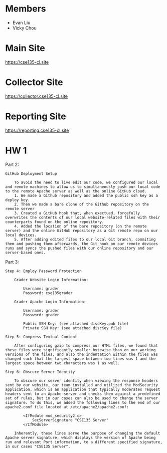 # Members
* Evan Liu
* Vicky Chou

# Main Site
https://cse135-cl.site

# Collector Site
https://collector.cse135-cl.site

# Reporting Site
https://reporting.cse135-cl.site

# HW 1

Part 2:

    GitHub Deployment Setup

        To avoid the need to live edit our code, we configured our local and remote machines to allow us to simultaneously push our local code to the remote Apache server as well as the online GitHub cloud.
        1. We made a Github repository and added the public ssh key as a deploy key.
        2. Then we made a bare clone of the Github repository on the remote server
        3. Created a GitHub hook that, when exectued, forcefully overwrites the contents of our local website-related files with their counterparts found on the online repository.
        4. Added the location of the bare repository (on the remote server) and the online GitHub repository as a Git remote repo on our local devices. 
        5. After adding edited files to our local Git branch, commiting them and pushing them afterwards, the Git hook on our remote devices runs and syncs the pushed files with our online repository and our server-based ones.

Part 3:

    Step 4: Employ Password Protection

        Grader Website Login Information:

            Username: grader
            Password: cse135grader

        Grader Apache Login Information:

            Username: grader
            Password: grader

            Public SSH Key: (see attached discKey.pub file)
            Private SSH Key: (see attached discKey file)
    
    Step 5: Compress Textual Content

        After configuring gzip to compress our HTML files, we found that these files were significantly smaller bytewise than on our working versions of the files, and also the indentation within the files was changed such that the largest space between two lines was 1 and the largest space between two characters was 1 as well.

    Step 6: Obscure Server Identity

        To obscure our server identity when viewing the response headers sent by our website, our team installed and utilized the ModSecurity application, which is an application that typically moderates request headers sent to an Apache server and checks them against a predefined set of rules, but in our cases can also be used to change the server signature. To do this, we added the following lines to the end of our apache2.conf file located at /etc/apache2/apache2.conf:

            <IfModule mod_security2.c>
                SecServerSignature "CSE135 Server"
            </IfModule>

        Inherently, these lines serve the purpose of changing the default Apache server signature, which displays the version of Apache being run and relevant Port information, to a different specified signature, in our cases "CSE135 Server".